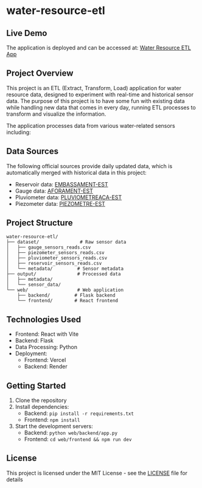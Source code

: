 # water-resource-etl

## Live Demo
The application is deployed and can be accessed at:
[Water Resource ETL App](https://water-resource-kazsqhciy-naimurs-projects-0139012a.vercel.app/)

## Project Overview
This project is an ETL (Extract, Transform, Load) application for water resource data, designed to experiment with real-time and historical sensor data. The purpose of this project is to have some fun with existing data while handling new data that comes in every day, running ETL processes to transform and visualize the information.

The application processes data from various water-related sensors including:

## Data Sources
The following official sources provide daily updated data, which is automatically merged with historical data in this project:
- Reservoir data: [EMBASSAMENT-EST](https://aplicacions.aca.gencat.cat/sdim2/apirest/data/EMBASSAMENT-EST)
- Gauge data: [AFORAMENT-EST](https://aplicacions.aca.gencat.cat/sdim2/apirest/data/AFORAMENT-EST)
- Pluviometer data: [PLUVIOMETREACA-EST](https://aplicacions.aca.gencat.cat/sdim2/apirest/data/PLUVIOMETREACA-EST)
- Piezometer data: [PIEZOMETRE-EST](https://aplicacions.aca.gencat.cat/sdim2/apirest/data/PIEZOMETRE-EST)
## Project Structure
```
water-resource-etl/
├── dataset/               # Raw sensor data
│   ├── gauge_sensors_reads.csv
│   ├── piezometer_sensors_reads.csv
│   ├── pluviometer_sensors_reads.csv
│   ├── reservoir_sensors_reads.csv
│   └── metadata/         # Sensor metadata
├── output/               # Processed data
│   ├── metadata/
│   └── sensor_data/
└── web/                  # Web application
    ├── backend/         # Flask backend
    └── frontend/        # React frontend
```

## Technologies Used
- Frontend: React with Vite
- Backend: Flask
- Data Processing: Python
- Deployment:
  - Frontend: Vercel
  - Backend: Render

## Getting Started
1. Clone the repository
2. Install dependencies:
   - Backend: `pip install -r requirements.txt`
   - Frontend: `npm install`
3. Start the development servers:
   - Backend: `python web/backend/app.py`
   - Frontend: `cd web/frontend && npm run dev`

## License
This project is licensed under the MIT License - see the [LICENSE](LICENSE) file for details